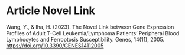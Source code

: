 # Article Novel Link

Wang, Y., & Iha, H. (2023). The Novel Link between Gene Expression Profiles of Adult T-Cell Leukemia/Lymphoma Patients’ Peripheral Blood Lymphocytes and Ferroptosis Susceptibility. Genes, 14(11), 2005. https://doi.org/10.3390/GENES14112005